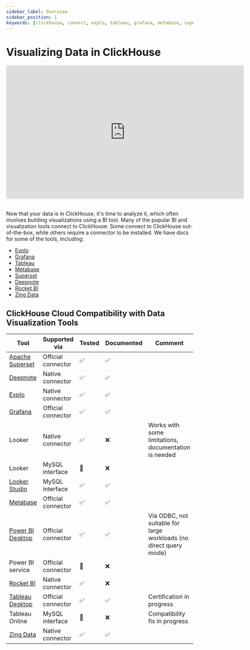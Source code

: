 ```yaml
---
sidebar_label: Overview
sidebar_position: 1
keywords: [clickhouse, connect, explo, tableau, grafana, metabase, superset, deepnote, rocketbi, bi, visualization, tool]
---
```


# Visualizing Data in ClickHouse

<div class='vimeo-container'>
<iframe
   src="https://player.vimeo.com/video/754460217?h=3dcae2e1ca"
   width="640"
   height="360"
   frameborder="0"
   allow="autoplay; fullscreen; picture-in-picture"
   allowfullscreen>
</iframe>
</div>

<br/>

Now that your data is in ClickHouse, it's time to analyze it, which often involves building visualizations using a BI tool. Many of the popular BI and visualization tools connect to ClickHouse. Some connect to ClickHouse out-of-the-box, while others require a connector to be installed. We have docs for some of the tools, including:

- [Explo](./data-visualization/explo-and-clickhouse.md)
- [Grafana](./data-visualization/grafana-and-clickhouse.md)
- [Tableau](./data-visualization/tableau-and-clickhouse.md)
- [Metabase](./data-visualization/metabase-and-clickhouse.md)
- [Superset](./data-visualization/superset-and-clickhouse.md)
- [Deepnote](./data-visualization/deepnote.md)
- [Rocket BI](./data-visualization/rocketbi-and-clickhouse.md)
- [Zing Data](./data-visualization/zingdata-and-clickhouse.md)

## ClickHouse Cloud Compatibility with Data Visualization Tools

| Tool                                                                                    | Supported via       | Tested       |Documented| Comment     |
|-----------------------------------------------------------------------------------------|---------------------|--------------|-------------|----------|
| [Apache Superset](./data-visualization/superset-and-clickhouse.md)                      | Official connector  | ✅     | ✅     |            |
| [Deepnote](./data-visualization/deepnote.md)                                            | Native connector    | ✅     | ✅     |            |
| [Explo](./data-visualization/explo-and-clickhouse.md)                                   | Native connector    | ✅     | ✅     |            |
| [Grafana](./data-visualization/grafana-and-clickhouse.md)                               | Official connector  | ✅     | ✅     |            |
| Looker                                                                                  | Native connector    | ✅     | ❌     | Works with some limitations, documentation is needed |
| Looker                                                                                  | MySQL interface     | 🚧     | ❌     |      |
| [Looker Studio](./data-visualization/looker-studio-and-clickhouse.md)                   | MySQL interface     | ✅     | ✅     |      |
| [Metabase](./data-visualization/metabase-and-clickhouse.md)                             | Official connector  | ✅     | ✅     |      |
| [Power BI Desktop](./data-visualization/powerbi-and-clickhouse.md)                      | Official connector  | ✅     | ✅     | Via ODBC, not suitable for large workloads (no direct query mode)           |
| Power BI service                                                                        | Official connector  | 🚧     | ❌     |      |
| [Rocket BI](./data-visualization/rocketbi-and-clickhouse.md)                            | Native connector    | ✅     | ❌     |      |
| [Tableau Desktop](./data-visualization/tableau-and-clickhouse.md)                       | Official connector  | ✅     | ✅     | Certification in progress           |
| Tableau Online                                                                          | MySQL interface     | 🚧     | ❌     | Compatibility fix in progress       |
| [Zing Data](./data-visualization/zingdata-and-clickhouse.md)                            | Native connector    | ✅     | ✅     |            |